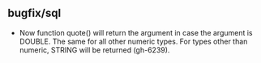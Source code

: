 ## bugfix/sql

* Now function quote() will return the argument in case the argument is DOUBLE.
  The same for all other numeric types. For types other than numeric, STRING
  will be returned (gh-6239).

